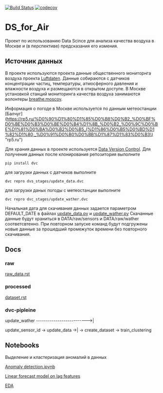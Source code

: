 [![Build Status](https://travis-ci.org/aerubanov/DS_for_Air.svg?branch=master)](https://travis-ci.org/aerubanov/DS_for_Air)
[![codecov](https://codecov.io/gh/aerubanov/DS_for_Air/branch/master/graph/badge.svg)](https://codecov.io/gh/aerubanov/DS_for_Air)
# DS_for_Air
Проект по использованию Data Scince для анализа качества воздуха в Москве и (в перспективе) предсказания его измения. 

## Источник данных
В проекте используются проекта данные общественного мониторнга воздуха проекта
[Luftdaten](https://luftdaten.info/ "luftdaten.info"). Данные собираются с датчиков концентрации частиц, температуры, атмосферного
давления и влажности воздуха и размещаются в открытом доступе. В Москве установкой станций мониторинга качества воздуха занимаются
волонтеры [breathe.moscov](https://breathe.moscow/ "breathe.moscow").

Информация о погоде в Москве используется по данным метеостанции [Балчуг](https://rp5.ru/%D0%90%D1%80%D1%85%D0%B8%D0%B2_%D0%BF%D0%BE%D0%B3%D0%BE%D0%B4%D1%8B_%D0%B2_%D0%9C%D0%BE%D1%81%D0%BA%D0%B2%D0%B5_(%D1%86%D0%B5%D0%BD%D1%82%D1%80,_%D0%91%D0%B0%D0%BB%D1%87%D1%83%D0%B3\) "rp5.ru")  

Для храния данных в проекте используется [Data Version Control](https://dvc.org/ "Open-source Version Control System
for Machine Learning Projects"). Для получения данных после клонирования репозитория выполните
```
pip install dvc
```
для загрузки данных с датчиков выполните
```
dvc repro dvs_stages/update_data.dvc
```
для загрузки даных погоды с метеостанции выполните
```
dvc repro dvc_stages/update_wather.dvc
```
Начальная дата для скачивания данных задается параметром DEFAULT_DATE в 
файлах [update_data.py](src/data/update_data.py) и [update_wather.py](src/data/update_wather.py)
Скачанные данные будут храниться в DATA/raw/sensors и DATA/raw/wather соответсвтенно. При повторном
 запуске команд будут подгружены новые данные за прошедший промежуток времени без повторного скачивания. 


## Docs
### raw
[raw_data.rst](docs/data/raw_data.rst)
### processed
[dataset.rst](docs/data/dataset.rst)
### dvc-pipleine
update_wather -------------------------->|

update_sensor_id -> update_data ->| -> create_dataset -> train_clustering

## Notebooks
Выделение и кластеризация аномалий в данных
 
 [Anomaly detection.ipynb](notebooks/Anomaly%20detection.ipynb)
 
 [Linear forecast model on lag features](notebooks/forecasting_sensor_P1.ipynb)

[EDA](notebooks/EDA.ipynb)